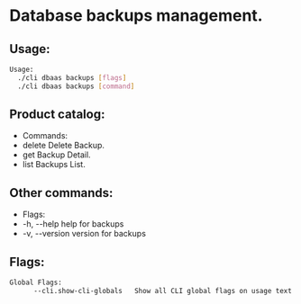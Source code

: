 # Database backups management.

## Usage:
```bash
Usage:
  ./cli dbaas backups [flags]
  ./cli dbaas backups [command]
```

## Product catalog:
- Commands:
- delete      Delete Backup.
- get         Backup Detail.
- list        Backups List.

## Other commands:
- Flags:
- -h, --help      help for backups
- -v, --version   version for backups

## Flags:
```bash
Global Flags:
      --cli.show-cli-globals   Show all CLI global flags on usage text
```

